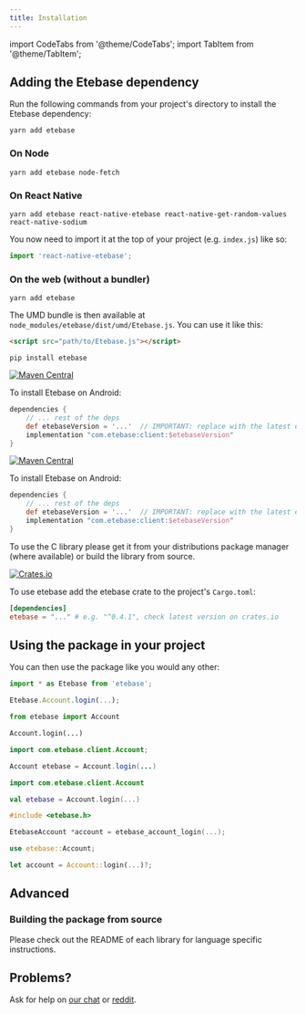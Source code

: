 ```yaml
---
title: Installation
---
```


import CodeTabs from '@theme/CodeTabs';
import TabItem from '@theme/TabItem';

## Adding the Etebase dependency

Run the following commands from your project's directory to install the Etebase dependency:

<CodeTabs>
<TabItem value="js">

```shell
yarn add etebase
```


### On Node

```shell
yarn add etebase node-fetch
```

### On React Native

```shell
yarn add etebase react-native-etebase react-native-get-random-values react-native-sodium
```

You now need to import it at the top of your project (e.g. `index.js`) like so:

```js
import 'react-native-etebase';
```


### On the web (without a bundler)

```shell
yarn add etebase
```

The UMD bundle is then available at `node_modules/etebase/dist/umd/Etebase.js`. You can use it like this:

```html
<script src="path/to/Etebase.js"></script>
```

</TabItem>
<TabItem value="py">

```shell
pip install etebase
```

</TabItem>
<TabItem value="java">

[![Maven Central](https://img.shields.io/maven-central/v/com.etebase/client.svg?label=Maven%20Central)](https://search.maven.org/search?q=g:%22com.etebase%22%20AND%20a:%22client%22)

To install Etebase on Android:

```groovy title="app/build.gradle"
dependencies {
    // ... rest of the deps
    def etebaseVersion = '...'  // IMPORTANT: replace with the latest etebase version from the badge above
    implementation "com.etebase:client:$etebaseVersion"
}
```

</TabItem>
<TabItem value="kt">

[![Maven Central](https://img.shields.io/maven-central/v/com.etebase/client.svg?label=Maven%20Central)](https://search.maven.org/search?q=g:%22com.etebase%22%20AND%20a:%22client%22)

To install Etebase on Android:

```groovy title="app/build.gradle"
dependencies {
    // ... rest of the deps
    def etebaseVersion = '...'  // IMPORTANT: replace with the latest etebase version from the badge above
    implementation "com.etebase:client:$etebaseVersion"
}
```

</TabItem>
<TabItem value="c">

To use the C library please get it from your distributions package manager (where available) or build the library from source.

</TabItem>
<TabItem value="rs">

[![Crates.io](https://img.shields.io/crates/v/etebase)](https://crates.io/crates/etebase)

To use etebase add the etebase crate to the project's `Cargo.toml`:

```toml title="Cargo.toml"
[dependencies]
etebase = "..." # e.g. "^0.4.1", check latest version on crates.io
```

</TabItem>
</CodeTabs>

## Using the package in your project

You can then use the package like you would any other:
<CodeTabs>
<TabItem value="js">

```js
import * as Etebase from 'etebase';

Etebase.Account.login(...);
```

</TabItem>
<TabItem value="py">

```python
from etebase import Account

Account.login(...)
```

</TabItem>
<TabItem value="java">

```java
import com.etebase.client.Account;

Account etebase = Account.login(...)
```

</TabItem>
<TabItem value="kt">

```kotlin
import com.etebase.client.Account

val etebase = Account.login(...)
```

</TabItem>
<TabItem value="c">

```c
#include <etebase.h>

EtebaseAccount *account = etebase_account_login(...);
```

</TabItem>
<TabItem value="rs">

```rust
use etebase::Account;

let account = Account::login(...)?;
```

</TabItem>
</CodeTabs>

## Advanced

### Building the package from source

Please check out the README of each library for language specific instructions.


## Problems?

Ask for help on [our chat](https://www.etebase.com/community-chat/) or [reddit](https://www.reddit.com/r/EteSync/).
